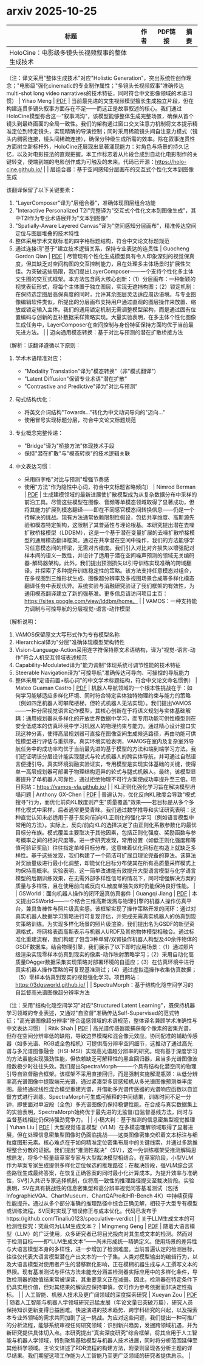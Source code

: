 # arxiv 2025-10-25

| 标题 | 作者 | PDF链接 |  摘要 |
|------|------|--------|------|
| HoloCine：电影级多镜头长视频叙事的整体生成技术

（注：译文采用"整体生成技术"对应"Holistic Generation"，突出系统性创作理念；"电影级"强化cinematic的专业制作属性；"多镜头长视频叙事"准确传达multi-shot long video narratives的技术特征，同时符合中文影像领域的术语习惯） | Yihao Meng | [PDF](http://arxiv.org/pdf/2510.20822v1) | 当前最先进的文生视频模型擅长生成独立片段，但在构建连贯多镜头叙事方面存在不足——而这正是故事叙述的核心。我们通过HoloCine模型弥合这一"叙事鸿沟"，该模型能够整体生成完整场景，确保从首个镜头到最终画面的全局一致性。我们的架构通过窗口交叉注意力机制将文本提示精准定位到特定镜头，实现精确的导演控制；同时采用稀疏镜头间自注意力模式（镜头内稠密连接，镜头间稀疏连接），确保分钟级生成所需的效率。除在叙事连贯性方面树立新标杆外，HoloCine还展现出显著涌现能力：对角色与场景的持久记忆，以及对电影技法的直观把握。本工作标志着从片段合成到自动化电影制作的关键转变，使端到端的电影创作成为可触及的未来。代码已开源：https://holo-cine.github.io/ |
| 层组合器：基于空间感知分层画布的交互式个性化文本到图像生成

该翻译保留了以下关键要素：
1. "LayerComposer"译为"层组合器"，准确体现图层组合功能
2. "Interactive Personalized T2I"完整译为"交互式个性化文本到图像生成"，其中T2I作为专业术语展开为"文本到图像"
3. "Spatially-Aware Layered Canvas"译为"空间感知分层画布"，精准传达空间定位与图层堆叠的技术特性
4. 整体采用学术文献标准的四字格标题结构，符合中文论文标题规范
5. 通过连接词"基于"建立技术逻辑关系，保持专业表达的连贯性 | Guocheng Gordon Qian | [PDF](http://arxiv.org/pdf/2510.20820v1) | 尽管现有个性化生成模型具有令人印象深刻的视觉保真度，但其缺乏对空间构图的交互控制能力，且在处理多主体场景时扩展性欠佳。为突破这些局限，我们提出LayerComposer——一个支持个性化多主体文生图的交互式框架。本方法包含两大核心创新：（1）分层画布：一种新颖的视觉表征形式，将每个主体置于独立图层，实现无遮挡构图；（2）锁定机制：在保持选定图层高保真度的同时，允许其余图层灵活适应周边语境。与专业图像编辑软件类似，所提出的分层画布支持用户通过直观的图层操作来放置、缩放或锁定输入主体。我们的通用锁定机制无需调整模型架构，而是通过固有位置编码与创新的互补数据采样策略实现。大量实验表明，在多主体个性化图像生成任务中，LayerComposer在空间控制与身份特征保持方面均优于当前最先进方法。 |
| 迈向通用模态转换：基于对比与预测的潜在扩散桥接方法

（解析：该翻译遵循以下原则：
1. 学术术语精准对应：
   - "Modality Translation"译为"模态转换"（非"模式翻译"）
   - "Latent Diffusion"保留专业术语"潜在扩散"
   - "Contrastive and Predictive"译为"对比与预测"

2. 句式结构优化：
   - 将英文介词结构"Towards..."转化为中文动词导向的"迈向..."
   - 使用冒号实现标题分层，符合中文论文标题规范

3. 专业概念完整传递：
   - "Bridge"译为"桥接方法"体现技术手段
   - 保持"潜在扩散"与"模态转换"的技术逻辑关联

4. 中文表达习惯：
   - 采用四字格"对比与预测"增强节奏感
   - 使用"方法"作为隐性中心词，符合中文标题省略倾向） | Nimrod Berman | [PDF](http://arxiv.org/pdf/2510.20819v1) | 生成建模领域的最新进展使扩散模型成为从复杂数据分布中采样的前沿工具。尽管这些模型在图像、音频等单模态领域取得了显著成功，但将其能力扩展到模态翻译——即在不同感官模态间转换信息——仍是一个待解决的挑战。现有方法通常依赖限制性假设，包括共享维度、高斯源先验和模态特定架构，这限制了其普适性与理论根基。本研究提出潜在去噪扩散桥接模型（LDDBM），这是一个基于潜在变量扩展的去噪扩散桥接模型的通用模态翻译框架。通过在共享潜在空间中操作，我们的方法能够学习任意模态间的桥梁，无需对齐维度。我们引入对比对齐损失以增强配对样本间的语义一致性，并设计了适用于潜在空间噪声预测的领域无关编码器-解码器架构。此外，我们提出预测损失以引导训练实现准确的跨域翻译，并探索了多种提升训练稳定性的策略。该方法支持任意模态对组合，在多视图到三维形状生成、图像超分辨率及多视图场景合成等多样化模态翻译任务中表现优异。系统实验与消融研究验证了我们框架的有效性，为通用模态翻译建立了新的强基准。更多信息请访问项目主页：https://sites.google.com/view/lddbm/home。 |
| VAMOS：一种支持能力调制与可控导航的分层视觉-语言-动作模型

（解析说明：
1. VAMOS保留原文大写形式作为专有模型名称
2. Hierarchical译为"分层"准确体现模型架构特性
3. Vision-Language-Action采用连字符保持原文术语结构，译为"视觉-语言-动作"符合人机交互领域表述规范
4. Capability-Modulated译为"能力调制"体现系统可调节性能的技术特征
5. Steerable Navigation译为"可控导航"准确传达可导向、可操控的导航能力
6. 整体采用"定语前置+核心词"的中文学术标题结构，符合中文论文命名惯例） | Mateo Guaman Castro | [PDF](http://arxiv.org/pdf/2510.20818v1) | 机器人导航领域的一个根本性挑战在于：如何学习能够适应多样化环境、同时符合特定实体独特物理约束与能力的策略（例如四足机器人可攀爬楼梯，但轮式机器人无法实现）。我们提出VAMOS——一种分层视觉语言动作模型，其核心创新在于将语义规划与实体基础解耦：通用规划器从多样化的开放世界数据中学习，而专用功能可供性模型则在安全低成本的仿真环境中学习机器人的物理约束与能力。通过精心设计接口实现这种分离，使得高层规划器可直接在图像空间生成候选路径，再由功能可供性模型进行评估与重排序。真实环境实验表明，VAMOS在室内及复杂室外导航任务中的成功率均优于当前最先进的基于模型的方法和端到端学习方法。我们还证明该分层设计能实现腿式与轮式机器人的跨实体导航，并可通过自然语言便捷引导。真实环境消融实验证实，专用模型是实现实体基础的关键，使得单一高层规划器可部署于物理结构迥异的轮式与腿式机器人。最终，该模型显著提升了单机器人可靠性，通过拒绝物理不可行方案使成功率提升至三倍。项目网站：https://vamos-vla.github.io/ |
| KL正则化强化学习旨在解决模型坍塌问题 | Anthony GX-Chen | [PDF](http://arxiv.org/pdf/2510.20817v1) | 普遍认为，优化反向KL散度会导致"模式搜寻"行为，而优化前向KL散度则产生"质量覆盖"效果——若目标是从多个多样化模式中采样，后者通常更受青睐。我们通过数学推导和实证研究表明：这种直觉认知未必适用于基于反向/前向KL正则化的强化学习（例如语言模型中常用的方法）。实际上，反向/前向KL的选择决定了由正则化系数参数化的最优目标分布族。模式覆盖主要取决于其他因素，包括正则化强度、奖励函数与参考概率之间的相对尺度等。进一步研究发现，常用设置（如低正则化强度和等值可验证奖励）往往指定单峰目标分布，这意味着优化目标在构造上就缺乏多样性。基于这些发现，我们构建了一个简洁可扩展且理论完备的算法。该算法对奖励量级进行最小化调整，却能优化目标分布使其在所有高质量采样模式上均保持高概率。实验表明，这一简单改进能有效提升大型语言模型与化学语言模型的后期训练效果，在无需外部多样性信号的情况下，同时增强解决方案的质量与多样性，且在使用前向或反向KL散度单独失效时仍能保持良好性能。 |
| GSWorld：面向机器人操作的闭环逼真仿真套件 | Guangqi Jiang | [PDF](http://arxiv.org/pdf/2510.20813v1) | 本文提出GSWorld——一个结合三维高斯泼溅与物理引擎的机器人操作仿真平台，兼具鲁棒性与照片级真实感。该框架实现了操作策略开发的闭环：通过对真实机器人数据学习策略进行可复现评估，并完成无需真实机器人的仿真到现实策略训练。为实现多样化场景的照片级渲染，我们提出名为GSDF的新型资源格式，将网格表面高斯表示与机器人URDF及其他物体模型相融合。通过标准化重建流程，我们构建了包含3种单臂/双臂操作机器人构型及40余件物体的GSDF数据库。结合物理引擎，我们展示了以下即时应用场景：（1）通过照片级渲染实现零样本仿真到现实的像素-动作映射策略学习；（2）采用自动化高质量DAgger数据采集实现策略对部署环境的自适应；（3）在仿真环境中进行真实机器人操作策略的可复现基准测试；（4）通过虚拟遥操作收集仿真数据；（5）零样本仿真到现实的视觉强化学习。项目网站：https://3dgsworld.github.io/ |
| SpectraMorph：基于结构化隐空间学习的自监督高光谱图像超分辨率方法

（注：采用"结构化隐空间学习"对应"Structured Latent Learning"，既保持机器学习领域的专业表述，又通过"自监督"准确传达Self-Supervised的范式特征；"高光谱图像超分辨率"符合遥感领域的术语规范，整体译名兼顾学术准确性与中文表达习惯） | Ritik Shah | [PDF](http://arxiv.org/pdf/2510.20814v1) | 高光谱传感器能捕获每个像素的密集光谱，但存在空间分辨率低的缺陷，导致边界模糊和混合像元效应。协同配准的辅助传感器（如多光谱、RGB或全色相机）可提供高分辨率空间细节，这推动了通过高光谱与多光谱图像融合（HSI-MSI）实现高光谱超分辨率的研究。现有基于深度学习的方法虽能实现强劲性能，但依赖缺乏可解释性的黑盒回归器，且当多光谱图像波段数极少时往往失效。我们提出SpectraMorph——一个具有结构化潜空间的物理引导自监督融合框架。该框架不采用直接回归，而是强制实施解混瓶颈：从低分辨率高光谱图像中提取端元光谱，通过紧凑型多层感知机从多光谱图像预测类丰度图。最终通过线性混合模型重建光谱，并借助多光谱传感器的光谱响应函数以自监督方式进行训练。SpectraMorph可生成可解释的中间结果，训练时间不足一分钟，即使面对单波段（全色）多光谱图像仍保持稳健性能。在合成与真实数据集上的实验表明，SpectraMorph始终优于最先进的无监督/自监督基线方法，同时与监督基线相比仍保持强劲竞争力。 |
| 小稿大判：基于推测的信息密集型视觉推理 | Yuhan Liu | [PDF](http://arxiv.org/pdf/2510.20812v1) | 大型视觉语言模型（VLM）在多模态理解领域取得了显著进展，但在处理信息密集型图像时仍面临挑战——这类图像密集交织着文本标注与细粒度图形元素。核心难点在于如何精准定位密集布局中的关键线索，并通过多跳推理整合分散的证据。我们提出"推测性裁决"（SV），这一免训练框架受推测解码思想启发，将多个轻量级草案专家与大型裁决模型相结合。在草案阶段，小型VLM作为草案专家生成提供多样化定位候选的推理路径；在裁决阶段，强VLM综合这些路径生成最终答案，在恢复正确答案的同时最小化计算成本。为提升效率与准确性，SV引入共识专家选择机制，仅将高一致性的推理路径提交至裁决阶段。实验表明，SV在具有挑战性的信息密集型和高分辨率视觉问答基准测试（包括InfographicVQA、ChartMuseum、ChartQAPro和HR-Bench 4K）中持续获得性能提升。通过从多个部分准确的推理路径中综合正确见解，相较于大型专有模型或训练流程，SV同时实现了错误修正与成本优化。代码已发布于https://github.com/Tinaliu0123/speculative-verdict |
| 关于LLM生成文本的可检测性探究：究竟何为LLM生成文本？ | Mingmeng Geng | [PDF](http://arxiv.org/pdf/2510.20810v1) | 随着大语言模型（LLM）的广泛使用，众多研究者已将目光投向对其生成文本的检测。然而对于检测目标——即“LLM生成文本”——尚未形成统一精确定义。使用场景的差异性与大语言模型本身的多样性，进一步增加了检测难度。当前普遍认定的检测目标，往往仅代表大语言模型潜在产出文本的一个子集。人类对模型输出的编辑行为，以及大语言模型对使用者产生的潜移默化影响，正在模糊机器生成与人工撰写文本的界限。现有基准测试与评估方法未能充分涵盖检测器实际应用中的多样化条件，导致检测器的数值结果常被误读，其重要意义正在减弱。因此，检测器在特定条件下仍具实用价值，但对其结果的解读应保持审慎，仅可作为参考依据而非决定性指标。 |
| 人工智能、机器人技术及更广阔领域的深度探索研究 | Xueyan Zou | [PDF](http://arxiv.org/pdf/2510.20809v1) | 随着人工智能与机器人学领域研究迅猛发展（年论文量已突破万篇），研究人员保持知识更新变得日益困难。快速演进的技术趋势、跨学科研究的兴起，以及探索本专业外领域的需求共同加剧了这一挑战。为应对这些问题，我们提出一种可推广的分析流程，能够系统审视任何研究领域：识别新兴趋势，发掘跨领域机遇，并为新研究提供具体切入点。本研究提出"真实深度研究"综合框架，将其应用于人工智能与机器人学领域，特别聚焦基础模型与机器人技术进展，同时将分析范围延伸至其他科学领域。主论文详述了RDR流程的构建方法，附录则呈现各分析主题的详尽结果。我们期望这项工作能为人工智能乃至更广泛领域的研究者提供启示。 |
